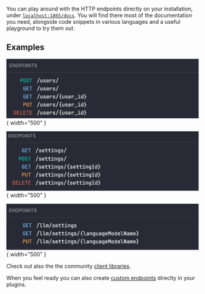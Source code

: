 
You can play around with the HTTP endpoints directly on your installation, under [`localhost:1865/docs`](http://localhost:1865/docs).
You will find there most of the documentation you need, alongside code snippets in various languages and a useful playground to try them out.  

## Examples

![Alt text](../../assets/img/production/end_example2.png){ width="500" }

![Alt text](../../assets/img/production/end_example3.png){ width="500" }

![Alt text](../../assets/img/production/end_example4.png){ width="500" }


Check out also the the community [client libraries](clients.md).

When you feel ready you can also create [custom endpoints](../../plugins/endpoints.md) direclty in your plugins.

